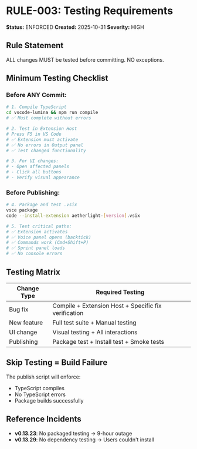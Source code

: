 # RULE-003: Testing Requirements

**Status:** ENFORCED
**Created:** 2025-10-31
**Severity:** HIGH

## Rule Statement

ALL changes MUST be tested before committing. NO exceptions.

## Minimum Testing Checklist

### Before ANY Commit:
```bash
# 1. Compile TypeScript
cd vscode-lumina && npm run compile
# ✅ Must complete without errors

# 2. Test in Extension Host
# Press F5 in VS Code
# ✅ Extension must activate
# ✅ No errors in Output panel
# ✅ Test changed functionality

# 3. For UI changes:
# - Open affected panels
# - Click all buttons
# - Verify visual appearance
```

### Before Publishing:
```bash
# 4. Package and test .vsix
vsce package
code --install-extension aetherlight-[version].vsix

# 5. Test critical paths:
# ✅ Extension activates
# ✅ Voice panel opens (backtick)
# ✅ Commands work (Cmd+Shift+P)
# ✅ Sprint panel loads
# ✅ No console errors
```

## Testing Matrix

| Change Type | Required Testing |
|------------|-----------------|
| Bug fix | Compile + Extension Host + Specific fix verification |
| New feature | Full test suite + Manual testing |
| UI change | Visual testing + All interactions |
| Publishing | Package test + Install test + Smoke tests |

## Skip Testing = Build Failure

The publish script will enforce:
- TypeScript compiles
- No TypeScript errors
- Package builds successfully

## Reference Incidents

- **v0.13.23**: No packaged testing → 9-hour outage
- **v0.13.29**: No dependency testing → Users couldn't install